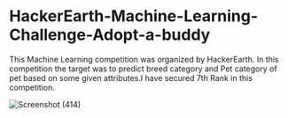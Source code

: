# HackerEarth-Machine-Learning-Challenge-Adopt-a-buddy

This Machine Learning competition was organized by HackerEarth. In this competition the target was to predict breed category and Pet category of pet based on some given attributes.I have secured 7th Rank in this competition.

![Screenshot (414)](https://user-images.githubusercontent.com/61687068/91148511-63815980-e6d7-11ea-88af-fa5155167cc3.png)
